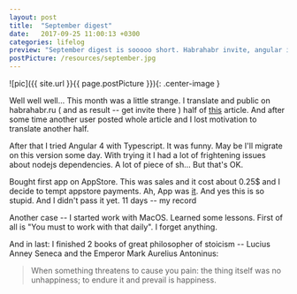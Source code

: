 ```yaml
---
layout: post
title:  "September digest"
date:   2017-09-25 11:00:13 +0300
categories: lifelog
preview: "September digest is sooooo short. Habrahabr invite, angular invade, some apple's things, and stoic philosophy. Ahm... 13th of september was Apple event and after that iOS 11 released with augment reality feature -- it's funny, yeah.  "
postPicture: /resources/september.jpg
---
```


![pic]({{ site.url }}{{ page.postPicture }}){: .center-image }


Well well well... This month was a little strange. I translate and public on habrahabr.ru ( and as result -- get invite there ) half of [this](https://joshondesign.com/2017/08/18/idealos_essay) article. And after some time another user posted whole article and I lost motivation to translate another half.

After that I tried Angular 4 with Typescript. It was funny. May be I'll migrate on this version some day. With trying it I had a lot of frightening issues about nodejs dependencies. A lot of piece of sh... But that's OK. 

Bought first app on AppStore. This was sales and it cost about 0.25$ and I decide to tempt appstore payments. Ah, App was [it](https://itunes.apple.com/ru/app/%D1%81%D1%83%D1%88%D0%BA%D0%B0-%D0%B1%D0%B5%D0%B7-%D0%BF%D0%BE%D1%89%D0%B0%D0%B4%D1%8B-%D0%BF%D0%BE%D1%85%D1%83%D0%B4%D0%B5%D0%BD%D0%B8%D0%B5-%D0%B7%D0%B0-27-%D0%B4%D0%BD%D0%B5%D0%B9/id1222860908?mt=8&v0=WWW-EURU-ITSTOP100-PAIDAPPS&l=ru&ign-mpt=uo%3D4). And yes this is so stupid. And I didn't pass it yet. 11 days -- my record

Another case -- I started work with MacOS. Learned some lessons. First of all is "You must to work with that daily". I forget anything. 

And in last: I finished 2 books of great philosopher of stoicism -- Lucius Anney Seneca and the Emperor Mark Aurelius Antoninus:

>When something threatens to cause you pain: the thing itself was no unhappiness; to endure it and prevail is happiness.

